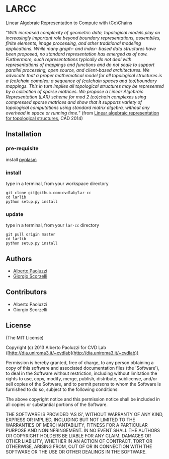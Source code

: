 # LARCC 

Linear Algebraic Representation to Compute with (Co)Chains 

"*With increased complexity of geometric data, topological models play an increasingly important role beyond boundary representations, assemblies, finite elements, image processing, and other traditional modeling applications. While many graph- and index- based data structures have been proposed, no standard representation has emerged as of now. Furthermore, such representations typically do not deal with representations of mappings and functions and do not scale to support parallel processing, open source, and client-based architectures. We advocate that a proper mathematical model for all topological structures is a (co)chain complex: a sequence of (co)chain spaces and (co)boundary mappings. This in turn implies all topological structures may be represented by a collection of sparse matrices. We propose a Linear Algebraic Representation (LAR) scheme for mod 2 (co)chain complexes using compressed sparse matrices and show that it supports variety of topological computations using standard matrix algebra, without any overhead in space or running time.*" (from [Linear algebraic representation for topological structures](http://www.sciencedirect.com/science/article/pii/S001044851300184X), CAD 2014)

<!-- 
## API

see [docs](https://github.com/cvdlab/plasm.js/blob/master/docs/Readme.md)
 -->

## Installation

### pre-requisite

install [pyplasm](https://github.com/plasm-language/pyplasm)

### install

type in a terminal, from your workspace directory

```
git clone git@github.com:cvdlab/lar-cc
cd larlib
python setup.py install 
```

### update

type in a terminal, from your `lar-cc` directory

```
git pull origin master
cd larlib
python setup.py install 
```

## Authors

- [Alberto Paoluzzi](http://paoluzzi.dia.uniroma3.it)
- [Giorgio Scorzelli](http://www.dia.uniroma3.it/~scorzell)

## Contributors

- Alberto Paoluzzi
- Giorgio Scorzelli

## License

(The MIT License)

Copyright (c) 2013 Alberto Paoluzzi for CVD Lab ([http://dia.uniroma3.it/~cvdlab](http://dia.uniroma3.it/~cvdlab))

Permission is hereby granted, free of charge, to any person obtaining
a copy of this software and associated documentation files (the
'Software'), to deal in the Software without restriction, including
without limitation the rights to use, copy, modify, merge, publish,
distribute, sublicense, and/or sell copies of the Software, and to
permit persons to whom the Software is furnished to do so, subject to
the following conditions:

The above copyright notice and this permission notice shall be
included in all copies or substantial portions of the Software.

THE SOFTWARE IS PROVIDED 'AS IS', WITHOUT WARRANTY OF ANY KIND,
EXPRESS OR IMPLIED, INCLUDING BUT NOT LIMITED TO THE WARRANTIES OF
MERCHANTABILITY, FITNESS FOR A PARTICULAR PURPOSE AND NONINFRINGEMENT.
IN NO EVENT SHALL THE AUTHORS OR COPYRIGHT HOLDERS BE LIABLE FOR ANY
CLAIM, DAMAGES OR OTHER LIABILITY, WHETHER IN AN ACTION OF CONTRACT,
TORT OR OTHERWISE, ARISING FROM, OUT OF OR IN CONNECTION WITH THE
SOFTWARE OR THE USE OR OTHER DEALINGS IN THE SOFTWARE.

